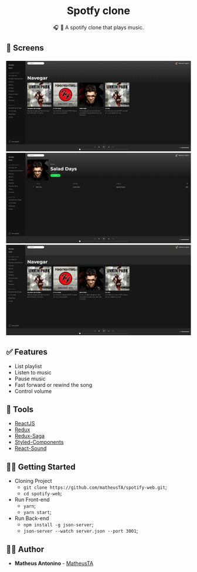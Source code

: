 <h1 align="center">
  <strong>Spotfy clone</strong>
</h1> 

<p align="center">
🎧 🎼 A spotify clone that plays music.
</p> 

## 🎨 Screens

<h3 align="center">
  <img alt="spotfy" 
    src="./screenshots/screen1.PNG?raw=true" width="1000px"/>
  <img alt="spotfy" 
    src="./screenshots/screen2.PNG?raw=true" width="1000px"/>
  <img alt="spotfy" 
    src="./screenshots/screen3.gif?raw=true" width="1000px"/>
</h3>

## ✅ Features
- List playlist
- Listen to music
- Pause music
- Fast forward or rewind the song
- Control volume

## 🧰 Tools

- [ReactJS](https://pt-br.reactjs.org/)
- [Redux](https://redux.js.org/)
- [Redux-Saga](https://redux-saga.js.org/)
- [Styled-Components](https://styled-components.com/)
- [React-Sound](https://www.npmjs.com/package/react-sound)

## 👩‍🏫 Getting Started

- Cloning Project
  - `git clone https://github.com/matheusTA/spotify-web.git`;
  - `cd spotify-web`;
- Run Front-end
  - `yarn`;
  - `yarn start`;
- Run Back-end
  - `npm install -g json-server`;
  - `json-server --watch server.json --port 3001`;
 
## 🙋‍♂️ Author

* **Matheus Antonino** - [MatheusTA](https://github.com/matheusTA)
